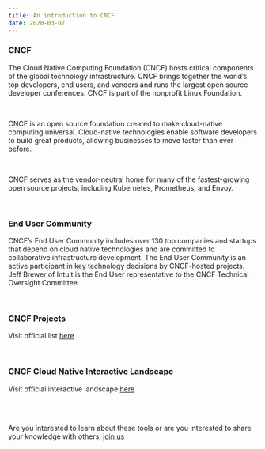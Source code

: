 ```yaml
---
title: An introduction to CNCF
date: 2020-03-07
---
```


### CNCF 

The Cloud Native Computing Foundation (CNCF) hosts critical components of the global technology infrastructure. CNCF brings together the world’s top developers, end users, and vendors and runs the largest open source developer conferences. CNCF is part of the nonprofit Linux Foundation.

<br>

CNCF is an open source foundation created to make cloud-native computing universal. Cloud-native technologies enable software developers to build great products, allowing businesses to move faster than ever before.

<br>

CNCF serves as the vendor-neutral home for many of the fastest-growing open source projects, including Kubernetes, Prometheus, and Envoy.

<br>

### End User Community

CNCF’s End User Community includes over 130 top companies and startups that depend on cloud native technologies and are committed to collaborative infrastructure development. The End User Community is an active participant in key technology decisions by CNCF-hosted projects. Jeff Brewer of Intuit is the End User representative to the CNCF Technical Oversight Committee.

<br>


### CNCF Projects

Visit official list [here](https://www.cncf.io/projects/)

<br>

### CNCF Cloud Native Interactive Landscape

Visit official interactive landscape [here](https://landscape.cncf.io/)


<br>

<br>

Are you interested to learn about these tools or are you interested to share your knowledge with others, [join us](https://www.meetup.com/Cloud-Native-Computing-Kochi/)
